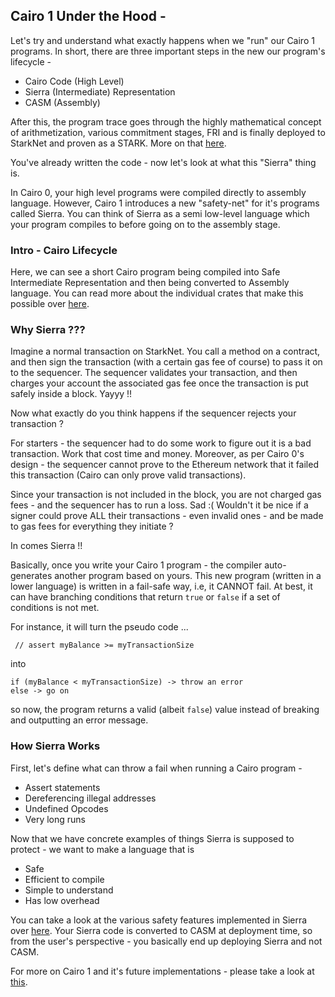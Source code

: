 ## Cairo 1 Under the Hood - 

Let's try and understand what exactly happens when we "run" our Cairo 1 programs. In short, there are three important steps in the new our program's lifecycle - 

- Cairo Code (High Level)
- Sierra (Intermediate) Representation
- CASM (Assembly) 

After this, the program trace goes through the highly mathematical concept of arithmetization, various commitment stages, FRI and is finally deployed to StarkNet and proven as a STARK. More on that [here](https://starkware.co/stark-101/).  

You've already written the code - now let's look at what this "Sierra" thing is. 

In Cairo 0, your high level programs were compiled directly to assembly language. However, Cairo 1 introduces a new "safety-net" for it's programs called Sierra. You can think of Sierra as a semi low-level language which your program compiles to before going on to the assembly stage.

### Intro - Cairo Lifecycle

Here, we can see a short Cairo program being compiled into Safe Intermediate Representation and then being converted to Assembly language. You can read more about the individual crates that make this possible over [here](https://jmcph4.dev/posts/state-of-the-new-cairo-1-compiler-stack/).

### Why Sierra ??? 

Imagine a normal transaction on StarkNet. You call a method on a contract, and then sign the transaction (with a certain gas fee of course) to pass it on to the sequencer. The sequencer validates your transaction, and then charges your account the associated gas fee once the transaction is put safely inside a block. Yayyy !!

Now what exactly do you think happens if the sequencer rejects your transaction ? 

For starters - the sequencer had to do some work to figure out it is a bad transaction. Work that cost time and money. Moreover, as per Cairo 0's design - the sequencer cannot prove to the Ethereum network that it failed this transaction (Cairo can only prove valid transactions). 

Since your transaction is not included in the block, you are not charged gas fees - and the sequencer has to run a loss. Sad :( Wouldn't it be nice if a signer could prove ALL their transactions - even invalid ones - and be made to gas fees for everything they initiate ? 

In comes Sierra !! 

Basically, once you write your Cairo 1 program - the compiler auto-generates another program based on yours. This new program (written in a lower language) is written in a fail-safe way, i.e, it CANNOT fail. At best, it can have branching conditions that return `true` or `false` if a set of conditions is not met. 

For instance, it will turn the pseudo code ... 

```
 // assert myBalance >= myTransactionSize
```
into 
```
if (myBalance < myTransactionSize) -> throw an error 
else -> go on 
```
so now, the program returns a valid (albeit `false`) value instead of breaking and outputting an error message. 

### How Sierra Works 

First, let's define what can throw a fail when running a Cairo program - 

- Assert statements
- Dereferencing illegal addresses
- Undefined Opcodes
- Very long runs 

Now that we have concrete examples of things Sierra is supposed to protect - we want to make a language that is 

- Safe
- Efficient to compile
- Simple to understand 
- Has low overhead

You can take a look at the various safety features implemented in Sierra over [here](https://www.youtube.com/watch?v=-EHwaQuPuAA). Your Sierra code is converted to CASM at deployment time, so from the user's perspective - you basically end up deploying Sierra and not CASM. 

For more on Cairo 1 and it's future implementations - please take a look at [this](https://www.youtube.com/watch?v=qp2YIy8JN10). 





 


